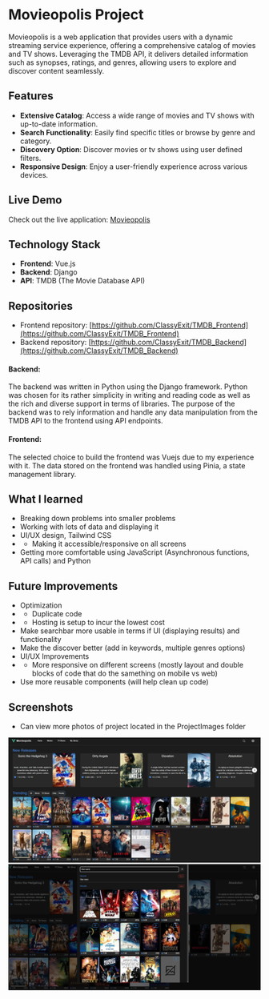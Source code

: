 # Movieopolis Project

Movieopolis is a web application that provides users with a dynamic streaming service experience, offering a comprehensive catalog of movies and TV shows. Leveraging the TMDB API, it delivers detailed information such as synopses, ratings, and genres, allowing users to explore and discover content seamlessly.

## Features

- **Extensive Catalog**: Access a wide range of movies and TV shows with up-to-date information.
- **Search Functionality**: Easily find specific titles or browse by genre and category.
- **Discovery Option**: Discover movies or tv shows using user defined filters.
- **Responsive Design**: Enjoy a user-friendly experience across various devices.

## Live Demo

Check out the live application: [Movieopolis](https://movieopolis-714f2.web.app/home)

## Technology Stack

- **Frontend**: Vue.js
- **Backend**: Django
- **API**: TMDB (The Movie Database API)

## Repositories

- Frontend repository: [https://github.com/ClassyExit/TMDB_Frontend](https://github.com/ClassyExit/TMDB_Frontend)
- Backend repository: [https://github.com/ClassyExit/TMDB_Backend](https://github.com/ClassyExit/TMDB_Backend)

#### Backend:

The backend was written in Python using the Django framework. Python was chosen for its rather simplicity in writing and reading code as well as the rich and diverse support in terms of libraries. The purpose of the backend was to rely information and handle any data manipulation from the TMDB API to the frontend using API endpoints.

#### Frontend:

The selected choice to build the frontend was Vuejs due to my experience with it. The data stored on the frontend was handled using Pinia, a state management library.

## What I learned

- Breaking down problems into smaller problems
- Working with lots of data and displaying it
- UI/UX design, Tailwind CSS
- - Making it accessible/responsive on all screens
- Getting more comfortable using JavaScript (Asynchronous functions, API calls) and Python

## Future Improvements

- Optimization
- - Duplicate code
- - Hosting is setup to incur the lowest cost
- Make searchbar more usable in terms if UI (displaying results) and functionality
- Make the discover better (add in keywords, multiple genres options)
- UI/UX Improvements
- - More responsive on different screens (mostly layout and double blocks of code that do the samething on mobile vs web)
- Use more reusable components (will help clean up code)

## Screenshots

- Can view more photos of project located in the ProjectImages folder

![Homepage Screenshot](ProjectImages/Homepage.png)
![Search Feature Screenshot](ProjectImages/Search_function.png)
